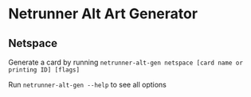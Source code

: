 # Netrunner Alt Art Generator

## Netspace

Generate a card by running `netrunner-alt-gen netspace [card name or printing ID] [flags]`

Run `netrunner-alt-gen --help` to see all options
